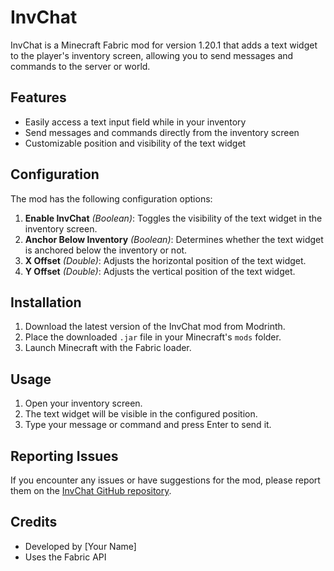 # InvChat

InvChat is a Minecraft Fabric mod for version 1.20.1 that adds a text widget to the player's inventory screen, allowing you to send messages and commands to the server or world.
## Features
- Easily access a text input field while in your inventory
- Send messages and commands directly from the inventory screen
- Customizable position and visibility of the text widget

## Configuration
The mod has the following configuration options:

1. **Enable InvChat** *(Boolean)*: Toggles the visibility of the text widget in the inventory screen.
2. **Anchor Below Inventory** *(Boolean)*: Determines whether the text widget is anchored below the inventory or not.
3. **X Offset** *(Double)*: Adjusts the horizontal position of the text widget.
4. **Y Offset** *(Double)*: Adjusts the vertical position of the text widget.

## Installation
1. Download the latest version of the InvChat mod from Modrinth.
2. Place the downloaded `.jar` file in your Minecraft's `mods` folder.
3. Launch Minecraft with the Fabric loader.

## Usage
1. Open your inventory screen.
2. The text widget will be visible in the configured position.
3. Type your message or command and press Enter to send it.

## Reporting Issues
If you encounter any issues or have suggestions for the mod, please report them on the [InvChat GitHub repository](https://github.com/your-username/InvChat/issues).

## Credits
- Developed by [Your Name]
- Uses the Fabric API
